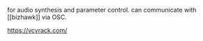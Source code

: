 for audio synthesis and parameter control. can communicate with [[bizhawk]] via OSC.

https://vcvrack.com/